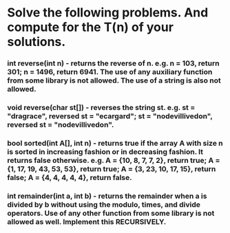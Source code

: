 
# Solve the following problems. And compute for the T(n) of your solutions.
### int reverse(int n) - returns the reverse of n. e.g. n = 103, return 301; n = 1496, return 6941. The use of any auxiliary function from some library is not allowed. The use of a string is also not allowed.

### void reverse(char st\[\]) - reverses the string st. e.g. st = "dragrace", reversed st = "ecargard"; st = "nodevillivedon", reversed st = "nodevillivedon".

### bool sorted(int A\[\], int n) - returns true if the array A with size n is sorted in increasing fashion or in decreasing fashion. It returns false otherwise. e.g. A = {10, 8, 7, 7, 2}, return true; A = {1, 17, 19, 43, 53, 53}, return true; A = {3, 23, 10, 17, 15}, return false; A = {4, 4, 4, 4, 4}, return false.

### int remainder(int a, int b) - returns the remainder when a is divided by b without using the modulo, times, and divide operators. Use of any other function from some library is not allowed as well. Implement this RECURSIVELY.
